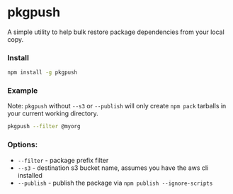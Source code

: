 # pkgpush

A simple utility to help bulk restore package dependencies from your local copy.

### Install
```bash
npm install -g pkgpush
```

### Example

Note: `pkgpush` without `--s3` or `--publish` will only create `npm pack` tarballs in your current working directory.

```bash
pkgpush --filter @myorg
```

### Options:
- `--filter` - package prefix filter
- `--s3` - destination s3 bucket name, assumes you have the aws cli installed
- `--publish` - publish the package via `npm publish --ignore-scripts`
